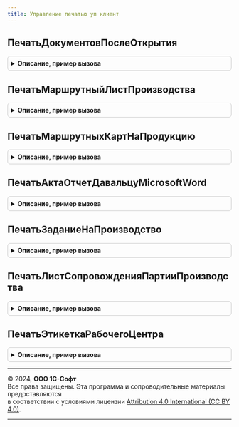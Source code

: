 ```yaml
---
title: Управление печатью уп клиент
---
```



## ПечатьДокументовПослеОткрытия
<details style="margin: 1em 0; padding: 0.5em; border: 1px solid #ccc; border-radius: 6px;">

<summary style="font-weight: bold; cursor: pointer;">Описание, пример вызова</summary>

```bsl

// Вызывается после выполнения обработчика ПриОткрытии формы печати документов (ОбщаяФорма.ПечатьДокументов).
//
// Параметры:
//  Форма - ФормаКлиентскогоПриложения - форма ОбщаяФорма.ПечатьДокументов.
//
Процедура ПечатьДокументовПослеОткрытия(Форма) Экспорт
```

Пример вызова
```bsl
УправлениеПечатьюУПКлиент.ПечатьДокументовПослеОткрытия(Форма) 
```
</details>

## ПечатьМаршрутныйЛистПроизводства
<details style="margin: 1em 0; padding: 0.5em; border: 1px solid #ccc; border-radius: 6px;">

<summary style="font-weight: bold; cursor: pointer;">Описание, пример вызова</summary>

```bsl

// Открывает форму для формирования печатной формы маршрутного листа.
//
// Параметры:
//  ОписаниеКоманды - Структура - сведения о выполняемой команде.
//
// Возвращаемое значение:
//	Неопределено
//
Функция ПечатьМаршрутныйЛистПроизводства(ОписаниеКоманды) Экспорт
```

Пример вызова
```bsl
Результат = УправлениеПечатьюУПКлиент.ПечатьМаршрутныйЛистПроизводства(ОписаниеКоманды) 
```
</details>

## ПечатьМаршрутныхКартНаПродукцию
<details style="margin: 1em 0; padding: 0.5em; border: 1px solid #ccc; border-radius: 6px;">

<summary style="font-weight: bold; cursor: pointer;">Описание, пример вызова</summary>

```bsl

// Формирует и выводит печатные формы маршрутных карт изготовления продукции по заказам на производство.
//
// Параметры:
//  ДанныеОПродукции - Массив - содержит структуры с ключами:
//		* Заказ - ДокументСсылка.ЗаказНаПроизводство - заказ, данные которого необходимо вывести на печать.
//		* КодСтроки - Число - код строки продукции заказа на производство.
//
Процедура ПечатьМаршрутныхКартНаПродукцию(ДанныеОПродукции) Экспорт
```

Пример вызова
```bsl
УправлениеПечатьюУПКлиент.ПечатьМаршрутныхКартНаПродукцию(ДанныеОПродукции) 
```
</details>

## ПечатьАктаОтчетДавальцуMicrosoftWord
<details style="margin: 1em 0; padding: 0.5em; border: 1px solid #ccc; border-radius: 6px;">

<summary style="font-weight: bold; cursor: pointer;">Описание, пример вызова</summary>

```bsl

// Печатает акт выполненных работ из отчета давальцу.
//
// Параметры:
//  ОписаниеКоманды - Структура - сведения о выполняемой команде.
//
// Возвращаемое значение:
//	Неопределено
//
Функция ПечатьАктаОтчетДавальцуMicrosoftWord(ОписаниеКоманды) Экспорт
```

Пример вызова
```bsl
Результат = УправлениеПечатьюУПКлиент.ПечатьАктаОтчетДавальцуMicrosoftWord(ОписаниеКоманды) 
```
</details>

## ПечатьЗаданиеНаПроизводство
<details style="margin: 1em 0; padding: 0.5em; border: 1px solid #ccc; border-radius: 6px;">

<summary style="font-weight: bold; cursor: pointer;">Описание, пример вызова</summary>

```bsl

// Открывает форму для формирования печатной формы этапа производства.
//
// Параметры:
//  ОписаниеКоманды - Структура - сведения о выполняемой команде.
//
// Возвращаемое значение:
//	Неопределено
//
Функция ПечатьЗаданиеНаПроизводство(ОписаниеКоманды) Экспорт
```

Пример вызова
```bsl
Результат = УправлениеПечатьюУПКлиент.ПечатьЗаданиеНаПроизводство(ОписаниеКоманды) 
```
</details>

## ПечатьЛистСопровожденияПартииПроизводства
<details style="margin: 1em 0; padding: 0.5em; border: 1px solid #ccc; border-radius: 6px;">

<summary style="font-weight: bold; cursor: pointer;">Описание, пример вызова</summary>

```bsl

// Открывает форму для формирования печатной формы партии этапа производства.
//
// Параметры:
//  ОписаниеКоманды - Структура - сведения о выполняемой команде.
//
// Возвращаемое значение:
//	Неопределено
//
Функция ПечатьЛистСопровожденияПартииПроизводства(ОписаниеКоманды) Экспорт
```

Пример вызова
```bsl
Результат = УправлениеПечатьюУПКлиент.ПечатьЛистСопровожденияПартииПроизводства(ОписаниеКоманды) 
```
</details>

## ПечатьЭтикеткаРабочегоЦентра
<details style="margin: 1em 0; padding: 0.5em; border: 1px solid #ccc; border-radius: 6px;">

<summary style="font-weight: bold; cursor: pointer;">Описание, пример вызова</summary>

```bsl

// Открывает форму для формирования этикетки рабочего центра или выводит печатный форму.
//
// Параметры:
//  ОписаниеКоманды - Структура - сведения о выполняемой команде.
//
// Возвращаемое значение:
//	Неопределено
//
Функция ПечатьЭтикеткаРабочегоЦентра(ОписаниеКоманды) Экспорт
```

Пример вызова
```bsl
Результат = УправлениеПечатьюУПКлиент.ПечатьЭтикеткаРабочегоЦентра(ОписаниеКоманды) 
```
</details>

---

© 2024, **ООО 1С-Софт**  
Все права защищены. Эта программа и сопроводительные материалы предоставляются  
в соответствии с условиями лицензии [Attribution 4.0 International (CC BY 4.0)](https://creativecommons.org/licenses/by/4.0/legalcode).

---
